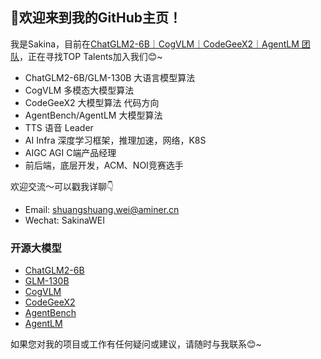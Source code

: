 ## 👋欢迎来到我的GitHub主页！

我是Sakina，目前在[ChatGLM2-6B｜CogVLM｜CodeGeeX2｜AgentLM 团队](https://github.com/THUDM)，正在寻找TOP Talents加入我们😊~
- ChatGLM2-6B/GLM-130B 大语言模型算法
- CogVLM 多模态大模型算法
- CodeGeeX2 大模型算法 代码方向
- AgentBench/AgentLM 大模型算法
- TTS 语音 Leader
- AI Infra 深度学习框架，推理加速，网络，K8S
- AIGC AGI C端产品经理
- 前后端，底层开发，ACM、NOI竞赛选手

欢迎交流～可以戳我详聊👇
- Email: shuangshuang.wei@aminer.cn
- Wechat: SakinaWEI

### 开源大模型

- [ChatGLM2-6B](https://github.com/THUDM/ChatGLM2-6B)
- [GLM-130B](https://github.com/THUDM/GLM-130B)
- [CogVLM](https://github.com/THUDM/CogVLM)
- [CodeGeeX2](https://github.com/THUDM/CodeGeeX2)
- [AgentBench](https://github.com/THUDM/AgentBench)
- [AgentLM](https://github.com/THUDM/AgentTuning/blob/main/README.md)

如果您对我的项目或工作有任何疑问或建议，请随时与我联系😊~
